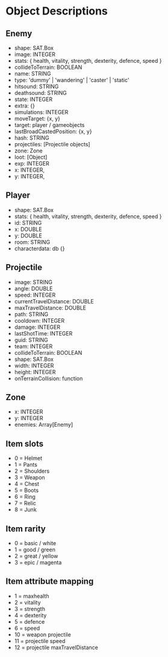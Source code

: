 # Object Descriptions

## Enemy
 - shape: SAT.Box
 - image: INTEGER
 - stats: { health, vitality, strength, dexterity, defence, speed }
 - collideToTerrain: BOOLEAN
 - name: STRING
 - type: 'dummy' | 'wandering' | 'caster' | 'static'
 - hitsound: STRING
 - deathsound: STRING
 - state: INTEGER
 - extra: {}
 - simulations: INTEGER
 - moveTarget: {x, y}
 - target: player / gameobjects
 - lastBroadCastedPosition: {x, y}
 - hash: STRING
 - projectiles: [Projectile objects]
 - zone: Zone
 - loot: [Object]
 - exp: INTEGER
 - x: INTEGER,
 - y: INTEGER,


## Player
 - shape: SAT.Box
 - stats: { health, vitality, strength, dexterity, defence, speed }
 - id: STRING
 - x: DOUBLE
 - y: DOUBLE
 - room: STRING
 - characterdata: db {}


## Projectile
 - image: STRING
 - angle: DOUBLE
 - speed: INTEGER
 - currentTravelDistance: DOUBLE
 - maxTravelDistance: DOUBLE
 - path: STRING
 - cooldown: INTEGER
 - damage: INTEGER
 - lastShotTime: INTEGER
 - guid: STRING
 - team: INTEGER
 - collideToTerrain: BOOLEAN
 - shape: SAT.Box
 - width: INTEGER
 - height: INTEGER
 - onTerrainCollision: function

## Zone
 - x: INTEGER
 - y: INTEGER
 - enemies: Array[Enemy]

## Item slots
 - 0 = Helmet
 - 1 = Pants
 - 2 = Shoulders
 - 3 = Weapon
 - 4 = Chest
 - 5 = Boots
 - 6 = Ring
 - 7 = Relic
 - 8 = Junk

## Item rarity
 - 0 = basic / white
 - 1 = good / green
 - 2 = great / yellow
 - 3 = epic / magenta


## Item attribute mapping
 - 1 = maxhealth
 - 2 = vitality
 - 3 = strength
 - 4 = dexterity
 - 5 = defence
 - 6 = speed
 - 10 = weapon projectile
 - 11 = projectile speed
 - 12 = projectile maxTravelDistance
